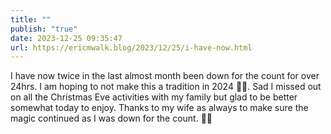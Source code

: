 ```yaml
---
title: ""
publish: "true"
date: 2023-12-25 09:35:47
url: https://ericmwalk.blog/2023/12/25/i-have-now.html
---
```

I have now twice in the last almost month been down for the count for over 24hrs. I am hoping to not make this a tradition in 2024 🤦‍♂️. Sad I missed out on all the Christmas Eve activities with my family but glad to be better somewhat today to enjoy. Thanks to my wife as always to make sure the magic continued as I was down for the count. 🎄🎅